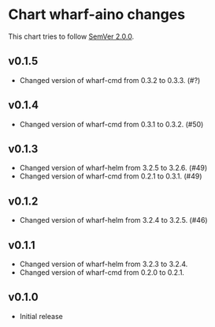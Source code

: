 # Chart wharf-aino changes

This chart tries to follow [SemVer 2.0.0](https://semver.org/).

<!--
	When composing new changes to this list, try to follow convention.

	Since PR #6 we no longer specify WIP or date per version, in contrast to how
	we operate in our other iver-wharf repos. All changes are published as soon
	as they hit the master branch.

	A good source on conventions can be found here:
	https://changelog.md/
-->
## v0.1.5

- Changed version of wharf-cmd from 0.3.2 to 0.3.3. (#?)

## v0.1.4

- Changed version of wharf-cmd from 0.3.1 to 0.3.2. (#50)

## v0.1.3

- Changed version of wharf-helm from 3.2.5 to 3.2.6. (#49)
- Changed version of wharf-cmd from 0.2.1 to 0.3.1. (#49)

## v0.1.2

- Changed version of wharf-helm from 3.2.4 to 3.2.5. (#46)

## v0.1.1

- Changed version of wharf-helm from 3.2.3 to 3.2.4.
- Changed version of wharf-cmd from 0.2.0 to 0.2.1.

## v0.1.0

- Initial release
